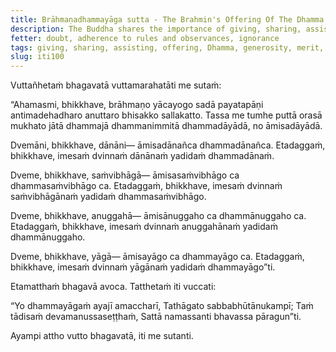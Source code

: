 ```yaml
---
title: Brāhmaṇadhammayāga sutta - The Brahmin's Offering Of The Dhamma
description: The Buddha shares the importance of giving, sharing, assisting and making an offering of the Dhamma.
fetter: doubt, adherence to rules and observances, ignorance
tags: giving, sharing, assisting, offering, Dhamma, generosity, merit, spiritual practice, iti, iti100-112
slug: iti100
---
```


Vuttañhetaṁ bhagavatā vuttamarahatāti me sutaṁ:

“Ahamasmi, bhikkhave, brāhmaṇo yācayogo sadā payatapāṇi antimadehadharo anuttaro bhisakko sallakatto. Tassa me tumhe puttā orasā mukhato jātā dhammajā dhammanimmitā dhammadāyādā, no āmisadāyādā.

Dvemāni, bhikkhave, dānāni— āmisadānañca dhammadānañca. Etadaggaṁ, bhikkhave, imesaṁ dvinnaṁ dānānaṁ yadidaṁ dhammadānaṁ.

Dveme, bhikkhave, saṁvibhāgā— āmisasaṁvibhāgo ca dhammasaṁvibhāgo ca. Etadaggaṁ, bhikkhave, imesaṁ dvinnaṁ saṁvibhāgānaṁ yadidaṁ dhammasaṁvibhāgo.

Dveme, bhikkhave, anuggahā— āmisānuggaho ca dhammānuggaho ca. Etadaggaṁ, bhikkhave, imesaṁ dvinnaṁ anuggahānaṁ yadidaṁ dhammānuggaho.

Dveme, bhikkhave, yāgā— āmisayāgo ca dhammayāgo ca. Etadaggaṁ, bhikkhave, imesaṁ dvinnaṁ yāgānaṁ yadidaṁ dhammayāgo”ti.

Etamatthaṁ bhagavā avoca. Tatthetaṁ iti vuccati:

“Yo dhammayāgaṁ ayajī amaccharī,
Tathāgato sabbabhūtānukampī;
Taṁ tādisaṁ devamanussaseṭṭhaṁ,
Sattā namassanti bhavassa pāragun”ti.

Ayampi attho vutto bhagavatā, iti me sutanti.
